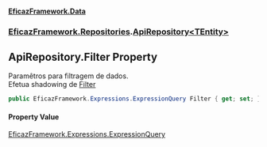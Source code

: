 #### [EficazFramework.Data](EficazFrameworkData.md 'EficazFramework Data')
### [EficazFramework.Repositories](EficazFrameworkData.md#EficazFramework.Repositories 'EficazFramework.Repositories').[ApiRepository&lt;TEntity&gt;](EficazFramework.Repositories/ApiRepository_TEntity_.md 'EficazFramework.Repositories.ApiRepository<TEntity>')

## ApiRepository<TEntity>.Filter Property

Paramêtros para filtragem de dados.  
Efetua shadowing de [Filter](EficazFramework.Repositories/RepositoryBase_T_/Filter.md 'EficazFramework.Repositories.RepositoryBase<T>.Filter')

```csharp
public EficazFramework.Expressions.ExpressionQuery Filter { get; set; }
```

#### Property Value
[EficazFramework.Expressions.ExpressionQuery](https://docs.microsoft.com/en-us/dotnet/api/EficazFramework.Expressions.ExpressionQuery 'EficazFramework.Expressions.ExpressionQuery')